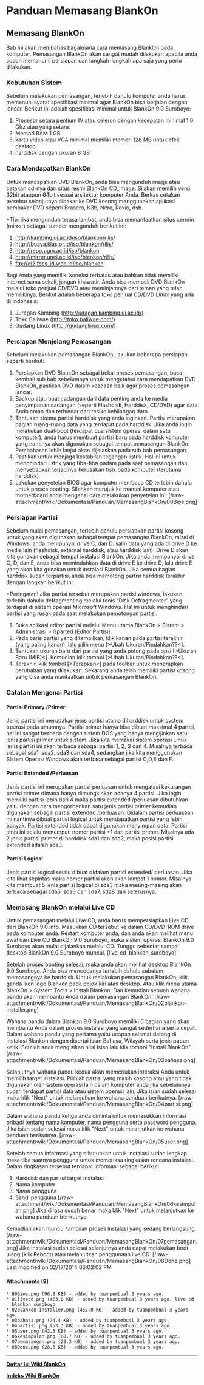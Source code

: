# Panduan Memasang BlankOn
## Memasang BlankOn
Bab ini akan membahas bagaimana cara memasang BlankOn pada komputer.
Pemasangan BlankOn akan sangat mudah dilakukan apabila anda sudah memahami
persiapan dan langkah-langkah apa saja yang perlu dilakukan.

### Kebutuhan Sistem
Sebelum melakukan pemasangan, terlebih dahulu komputer anda harus memenuhi
syarat spesifikasi minimal agar BlankOn bisa berjalan dengan lancar.
Berikut ini adalah spesifikasi minimal untuk BlankOn 9.0 Suroboyo:
  1. Prosesor setara pentium IV atau celeron dengan kecepatan minimal 1.0 Ghz
      atau yang setara.
  1. Memori RAM 1 GB
  1. kartu video atau VGA minimal memiliki memori 128 MB untuk efek desktop.
  1. harddisk dengan ukuran 8 GB
### Cara Mendapatkan BlankOn
Untuk mendapatkan DVD BlankOn, anda bisa mengunduh image atau cetakan cd-nya
dari situs resmi BlankOn ​CD_Image.
Silakan memilih versi 32bit ataupun 64bit sesuai arsitektur komputer Anda.
Berkas cetakan tersebut selanjutnya dibakar ke DVD kosong menggunakan aplikasi
pembakar DVD seperti Brasero, K3b, Nero, Roxio, dsb.

*Tip: jika mengunduh terasa lambat, anda bisa memanfaatkan situs cermin
(mirror) sebagai sumber mengunduh berikut ini:
  1. ​http://kambing.ui.ac.id/iso/blankon/rilis/
  2. ​http://buaya.klas.or.id/iso/blankon/rilis/
  3. ​http://repo.ugm.ac.id/iso/blankon
  4. ​http://mirror.unej.ac.id/iso/blankon/rilis/
  5. ​ftp://dl2.foss-id.web.id/iso/blankon

Bagi Anda yang memiliki koneksi terbatas atau bahkan tidak memiliki internet
sama sekali, jangan khawatir.
Anda bisa membeli DVD BlankOn melalui toko penjual CD/DVD atau meminjamnya dari
teman yang telah memilikinya.
Berikut adalah beberapa toko penjual CD/DVD Linux yang ada di Indonesia:
  1. Juragan Kambing (​http://juragan.kambing.ui.ac.id/)
   2. Toko Baliwae (​http://toko.baliwae.com/)
   3. Gudang Linux (​http://gudanglinux.com/)
### Persiapan Menjelang Pemasangan
Sebelum melakukan pemasangan BlankOn, lakukan beberapa persiapan seperti
berikut:
  1. Persiapkan DVD BlankOn sebagai bekal proses pemasangan, baca kembali sub
      bab sebelumnya untuk mengetahui cara mendapatkan DVD BlankOn, pastikan
      DVD dalam keadaan baik agar proses pemasangan lancar.
  1. Backup atau buat cadangan dari data penting anda ke media penyimpanan
      cadangan (seperti Flashdisk, Harddisk, CD/DVD) agar data Anda aman dan
      terhindar dari resiko kehilangan data.
  1. Tentukan skema partisi harddisk yang anda inginkan. Partisi merupakan
      bagian ruang-ruang data yang terdapat pada harddisk. Jika anda ingin
      melakukan dual-boot (terdapat dua sistem operasi dalam satu komputer),
      anda harus membuat partisi baru pada harddisk komputer yang nantinya akan
      digunakan sebagai tempat pemasangan BlankOn. Pembahasan lebih lanjut akan
      dijelaskan pada sub bab pemasangan.
  1. Pastikan untuk menjaga kestabilan tegangan listrik. Hal ini untuk
      menghindari listrik yang tiba-tiba padam pada saat pemasangan dan
      menyebabkan terjadinya kerusakan fisik pada komputer (terutama harddisk).
  1. Lakukan penyetelan BIOS agar komputer membaca CD terlebih dahulu untuk
      proses booting. Silahkan merujuk ke manual komputer atau motherboard anda
      mengenai cara melakukan penyetelan ini.
[/raw-attachment/wiki/Dokumentasi/Panduan/MemasangBlankOn/00Bios.png]

### Persiapan Partisi
Sebelum mulai pemasangan, terlebih dahulu persiapkan partisi kosong untuk yang
akan digunakan sebagai tempat pemasangan BlankOn, misal di Windows, anda
mempunyai drive C, dan D. salin data yang ada di drive D ke media lain
(flashdisk, external harddisk, atau harddisk lain). Drive D akan kita gunakan
sebagai tempat instalasi BlankOn. Jika anda mempunyai drive C, D, dan E, anda
bisa memindahkan data di drive E ke drive D, lalu drive E yang akan kita
gunakan untuk instalasi BlankOn. Jika semua bagian harddisk sudah terpartisi,
anda bisa memotong partisi harddisk terakhir dengan langkah berikut ini:

*Peringatan! Jika partisi tersebut merupakan partisi windows, lakukan terlebih
dahulu defragmenting melalui tools “Disk Defragmenter” yang terdapat di sistem
operasi Microsoft Windows. Hal ini untuk menghindari partisi yang rusak pada
saat melakukan pemotongan partisi.

  1. Buka aplikasi editor partisi melalui Menu utama BlankOn > Sistem >
      Administrasi > Gparted (Editor Partisi).
  1. Pada baris partisi yang ditampilkan, klik kanan pada partisi terakhir
      (yang paling kanan), lalu pilih menu [>Ubah Ukuran/Pindahkan??<].
  1. Tentukan ukuran baru dari partisi yang anda potong pada opsi [>Ukuran
      Baru (MiB)<]. Kemudian klik tombol [>Ubah Ukuran/Pindahkan??<].
  1. Terakhir, klik tombol [>Terapkan<] pada toolbar untuk menerapkan
      perubahan yang dilakukan.
Sekarang anda telah memiliki partisi kosong yang bisa anda manfaatkan untuk
pemasangan BlankOn.

### Catatan Mengenai Partisi
#### Partisi Primary /Primer

Jenis partisi ini merupakan jenis partisi utama diharddisk untuk system operasi
pada umumnya. Partisi primer hanya bisa dibuat maksimal 4 partisi, hal ini
sangat berbeda dengan sistem DOS yang hanya mengijinkan satu jenis partisi
primer untuk sistem. Jika kita memakai sistem operasi Linux jenis partisi ini
akan terbaca sebagai partisi 1, 2, 3 dan 4. Misalnya terbaca sebagai sda1,
sda2, sda3 dan sda4, sedangkan jika kita menggunakan Sistem Operasi Windows
akan terbaca sebagai partisi C,D,E dan F.

#### Partisi Extended /Perluasan
Jenis partisi ini merupakan partisi perluasan untuk mengatasi
kekurangan partisi primer dimana hanya dimungkinkan adanya 4 partisi. Jika
ingin memiliki partisi lebih dari 4 maka partisi extended /perluasan dibutuhkan
yaitu dengan cara mengorbankan satu jenis partisi primer kemudian digunakan
sebagai partisi extended /perluasan. Didalam partisi perluasaan ini nantinya
dibuat partisi logical untuk mendapatkan partisi yang lebih banyak. Partisi
extended tidak dapat digunakan menyimpan data. Partisi jenis ini selalu
menempati nomor partisi +1 dari partisi primer. Misalnya ada 2 jenis partisi
primer di harddisk sda1 dan sda2, maka posisi partisi extended adalah sda3.

#### Partisi Logical
Jenis partisi logical selalu dibuat didalam partisi extended/
perluasan. Jika kita lihat sepintas maka nomor partisi akan akan lompat 1
nomor. Misalnya kita membuat 5 jenis partisi logical di sda3 maka masing-masing
akan terbaca sebagai sda5, sda6 dan sda7, sda8 dan seterusnya.

### Memasang BlankOn melalui Live CD
Untuk pemasangan melalui Live CD, anda harus mempersiapkan Live CD dari BlankOn
9.0 info. Masukkan CD tersebut ke dalam CD/DVD-ROM drive pada komputer anda.
Restart komputer anda, dan anda akan melihat menu awal dari Live CD BlankOn 9.0
Suroboyo, maka sistem operasi BlankOn 9.0 Suroboyo akan mulai dijalankan
melalui CD. Tunggu sebentar sampai desktop BlankOn 9.0 Suroboyo muncul.
[live_cd_blankon_suroboyo]

Setelah proses booting selesai, maka anda akan melihat desktop BlankOn 9.0
Suroboyo. Anda bisa mencobanya terlebih dahulu sebelum memasangnya ke harddisk.
Untuk melakukan pemasangan BlankOn, klik ganda ikon logo Blankon pada pojok
kiri atas desktop. Atau klik menu utama BlankOn > System Tools > Install
Blankon. Dan kemudian sebuah wahana pandu akan membantu Anda dalam pemasangan
BlankOn.
[/raw-attachment/wiki/Dokumentasi/Panduan/MemasangBlankOn/02blankon-
installer.png]

Wahana pandu dalam Blankon 9.0 Suroboyo memiliki 6 bagian yang akan membantu
Anda dalam proses instalasi yang sangat sederhana serta cepat. Dalam wahana
pandu yang pertama yaitu ucapan selamat datang di instalasi Blankon dengan
disertai isian Bahasa, Wilayah serta jenis papan ketik. Setelah anda mengisikan
nilai isian lalu klik tombol "Install BlankOn".
[/raw-attachment/wiki/Dokumentasi/Panduan/MemasangBlankOn/03bahasa.png]

Selanjutnya wahana pandu kedua akan memerlukan interaksi Anda untuk memilih
target instalasi. Pilihlah partisi yang masih kosong atau yang tidak digunakan
oleh sistem operasi lain dalam komputer anda jika sebelumnya sudah terdapat
partisi data atau sistem operasi lain. Jika isian sudah selesai maka klik
"Next" untuk melanjutkan ke wahana panduan berikutnya.
[/raw-attachment/wiki/Dokumentasi/Panduan/MemasangBlankOn/04partisi.png]

Dalam wahana pandu ketiga anda diminta untuk memasukkan informasi pribadi
tentang nama komputer, nama pengguna serta password pengguna. Jika isian sudah
selesai maka klik "Next" untuk melanjutkan ke wahana panduan berikutnya.
[/raw-attachment/wiki/Dokumentasi/Panduan/MemasangBlankOn/05user.png]

Setelah semua informasi yang dibutuhkan untuk instalasi sudah lengkap maka tiba
saatnya pengguna untuk memeriksa ringkasan rencana instalasi. Dalam ringkasan
tersebut terdapat informasi sebagai berikut:
  1. Harddisk dan partisi target instalasi
   2. Nama komputer
   3. Nama pengguna
   4. Sandi pengguna
[/raw-attachment/wiki/Dokumentasi/Panduan/MemasangBlankOn/06kesimpulan.png]
Jika dirasa sudah benar maka klik "Next" untuk melanjutkan ke wahana panduan
berikutnya.

Kemudian akan muncul tampilan proses instalasi yang sedang berlangsung.
[/raw-attachment/wiki/Dokumentasi/Panduan/MemasangBlankOn/07pemasangan.png]
Jika instalasi sudah selesai selanjutnya anda dapat melakukan boot ulang (klik
Reboot) atau melanjutkan penggunaan live CD.
[/raw-attachment/wiki/Dokumentasi/Panduan/MemasangBlankOn/08Done.png]
Last modified on 02/17/2014 06:03:02 PM
#### Attachments (9)
    * 00Bios.png​ (96.8 KB) - added by tuanpembual 3 years ago.
    * 01livecd.png​ (463.0 KB) - added by tuanpembual 3 years ago. live cd
      blankon suroboyo
    * 02blankon-installer.png​ (452.0 KB) - added by tuanpembual 3 years ago.
    * 03bahasa.png​ (74.4 KB) - added by tuanpembual 3 years ago.
    * 04partisi.png​ (53.3 KB) - added by tuanpembual 3 years ago.
    * 05user.png​ (42.5 KB) - added by tuanpembual 3 years ago.
    * 06kesimpulan.png​ (60.7 KB) - added by tuanpembual 3 years ago.
    * 07pemasangan.png​ (23.3 KB) - added by tuanpembual 3 years ago.
    * 08Done.png​ (28.6 KB) - added by tuanpembual 3 years ago.

---
[**Daftar Isi Wiki BlankOn**](/wiki/DaftarIsi/index.html)
 
[**Indeks Wiki BlankOn**](/wiki/Indeks.html)

